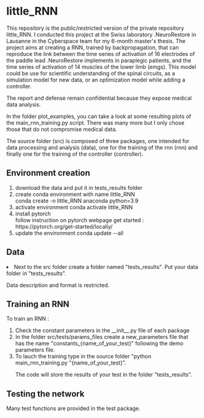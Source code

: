 # little_RNN

This repository is the public/restricted version of the private repository little_RNN. I conducted this project at the Swiss laboratory .NeuroRestore in Lausanne in the Cyberspace team for my 6-month master's thesis. The project aims at creating a RNN, trained by backpropagation, that can reproduce the link between the time series of activation of 16 electrodes of the paddle lead .NeuroRestore implements in paraplegic patients, and the time series of activation of 14 muscles of the lower limb (emgs). This model could be use for scientific understanding of the spinal circuits, as a simulation model for new data, or an optimization model while adding a controller.

The report and defense remain confidential because they expose medical data analysis.

In the folder plot_examples, you can take a look at some resulting plots of the main_rnn_training.py script. There was many more but I only chose those that do not compromise medical data. 

The source folder (src) is composed of three packages, one intended for data processing and analysis (data), one for the training of the rnn (rnn) and finally one for the training of the controller (controller).  

## Environment creation ##

<ol>

<li>download the data and put it in tests_results folder</li>

<li>create conda environment with name little_RNN</li>
conda create -n little_RNN anaconda python=3.9

<li>activate environment 
conda activate little_RNN

<li>install pytorch</li> 
follow instruction on pytorch webpage get started : https://pytorch.org/get-started/locally/ 

<li>update the environment 
conda update --all 

</ol>

## Data ## 

<li> Next to the src folder create a folder named "tests_results". Put your data folder in "tests_results".</li>

Data description and format is restricted. 

## Training an RNN ## 

To train an RNN : 

<ol>

<li> Check the constant parameters in the __init__.py file of each package</li>

<li> In the folder src/tests/params_files create a new_parameters file that has the name "constants_{name_of_your_test}" following the demo parameters file.</li>

<li> To lauch the training type in the source folder "python main_rnn_training.py "{name_of_your_test}".</li>

The code will store the results of your test in the folder "tests_results".

</ol>

## Testing the network ##

Many test functions are provided in the test package. 
